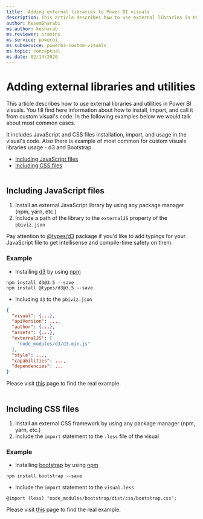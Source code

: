 ```yaml
---
title:  Adding external libraries to Power BI visuals
description: This article describes how to use external libraries in Power BI visuals.
author: KesemSharabi
ms.author: kesharab
ms.reviewer: sranins
ms.service: powerbi
ms.subservice: powerbi-custom-visuals
ms.topic: conceptual
ms.date: 02/14/2020
---
```

# Adding external libraries and utilities

This article describes how to use external libraries and utilities in Power BI visuals. You fill find here information about how to install, import, and call it from custom visual's code.
In the following examples below we would talk about most common cases.

It includes JavaScript and CSS files installation, import, and usage in the visual's code.
Also there is example of most common for custom visuals libraries usage - d3 and Bootstrap.


* [Including JavaScript files](#including-javascript-files)
* [Including CSS files](#including-css-files)
<br></br>
## Including JavaScript files
1. Install an external JavaScript library by using any package manager (npm, yarn, etc.)
2. Include a path of the library to the ```externalJS``` property of the ```pbiviz.json```

Pay attention to [@types/d3](https://www.npmjs.com/package/@types/d3) package if you'd like to add typings for your JavaScript file to get intellisense and compile-time safety on them.

### Example
* Installing [d3](https://www.npmjs.com/package/d3) by using [npm](https://www.npmjs.com/)

```
npm install d3@3.5 --save
npm install @types/d3@3.5 --save
```

* Including ```d3``` to the ```pbiviz.json```

```json
{
  "visual": {...},
  "apiVersion": ...,
  "author": {...},
  "assets": {...},
  "externalJS": [
    "node_modules/d3/d3.min.js"
  ],
  "style": ...,
  "capabilities": ...,
  "dependencies": ...
}
```

Please visit [this](https://github.com/Microsoft/powerbi-visuals-sankey/blob/c8200da56913cd8b253be949a35fad0f4472b6de/pbiviz.json#L22) page to find the real example.
<br></br>

## Including CSS files
1. Install an external CSS framework by using any package manager (npm, yarn, etc.)
2. Include the ```import``` statement to the ```.less``` file of the visual

### Example
* Installing [bootstrap](https://www.npmjs.com/package/bootstrap) by using [npm](https://www.npmjs.com/)

```
npm install bootstrap --save
```

* Include the ```import``` statement to the ```visual.less```

```less
@import (less) "node_modules/bootstrap/dist/css/bootstrap.css";
```

Please visit [this](https://github.com/Microsoft/powerbi-visuals-sankey/blob/c8200da56913cd8b253be949a35fad0f4472b6de/style/visual.less#L32) page to find the real example.